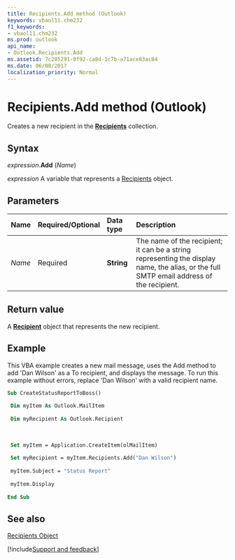 ```yaml
---
title: Recipients.Add method (Outlook)
keywords: vbaol11.chm232
f1_keywords:
- vbaol11.chm232
ms.prod: outlook
api_name:
- Outlook.Recipients.Add
ms.assetid: 7c285291-0f92-ca8d-1c7b-a71ace83ac84
ms.date: 06/08/2017
localization_priority: Normal
---
```



# Recipients.Add method (Outlook)

Creates a new recipient in the  **[Recipients](Outlook.Recipients.md)** collection.


## Syntax

_expression_.**Add** (_Name_)

_expression_ A variable that represents a [Recipients](Outlook.Recipients.md) object.


## Parameters



|Name|Required/Optional|Data type|Description|
|:-----|:-----|:-----|:-----|
| _Name_|Required| **String**|The name of the recipient; it can be a string representing the display name, the alias, or the full SMTP email address of the recipient.|

## Return value

A  **[Recipient](Outlook.Recipient.md)** object that represents the new recipient.


## Example

This VBA example creates a new mail message, uses the Add method to add 'Dan Wilson' as a To recipient, and displays the message. To run this example without errors, replace 'Dan Wilson' with a valid recipient name.


```vb
Sub CreateStatusReportToBoss() 
 
 Dim myItem As Outlook.MailItem 
 
 Dim myRecipient As Outlook.Recipient 
 
 
 
 Set myItem = Application.CreateItem(olMailItem) 
 
 Set myRecipient = myItem.Recipients.Add("Dan Wilson") 
 
 myItem.Subject = "Status Report" 
 
 myItem.Display 
 
End Sub
```


## See also


[Recipients Object](Outlook.Recipients.md)

[!include[Support and feedback](~/includes/feedback-boilerplate.md)]
